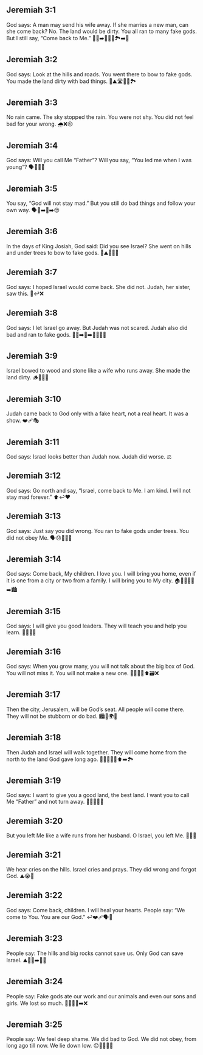 ## Jeremiah 3:1
God says: A man may send his wife away. If she marries a new man, can she come back? No. The land would be dirty. You all ran to many fake gods. But I still say, “Come back to Me.” 🧍‍♀️➡️🧍‍♂️❌🏞️➡️🙏
## Jeremiah 3:2
God says: Look at the hills and roads. You went there to bow to fake gods. You made the land dirty with bad things. 👀⛰️🛣️🙏❌🏞️
## Jeremiah 3:3
No rain came. The sky stopped the rain. You were not shy. You did not feel bad for your wrong. 🌧️❌😐
## Jeremiah 3:4
God says: Will you call Me “Father”? Will you say, “You led me when I was young”? 🗣️👨‍👧‍👦
## Jeremiah 3:5
You say, “God will not stay mad.” But you still do bad things and follow your own way. 🗣️🙂➡️🚫➡️😔
## Jeremiah 3:6
In the days of King Josiah, God said: Did you see Israel? She went on hills and under trees to bow to fake gods. 👑⛰️🌳🙏❌
## Jeremiah 3:7
God says: I hoped Israel would come back. She did not. Judah, her sister, saw this. 👀↩️❌
## Jeremiah 3:8
God says: I let Israel go away. But Judah was not scared. Judah also did bad and ran to fake gods. 🧍‍♀️➡️🚪➡️🧍‍♀️🙏❌
## Jeremiah 3:9
Israel bowed to wood and stone like a wife who runs away. She made the land dirty. 🪵🗿🙏❌
## Jeremiah 3:10
Judah came back to God only with a fake heart, not a real heart. It was a show. ❤️‍🩹🎭
## Jeremiah 3:11
God says: Israel looks better than Judah now. Judah did worse. ⚖️
## Jeremiah 3:12
God says: Go north and say, “Israel, come back to Me. I am kind. I will not stay mad forever.” ⬆️↩️❤️
## Jeremiah 3:13
God says: Just say you did wrong. You ran to fake gods under trees. You did not obey Me. 🗣️😞🌳🙏❌
## Jeremiah 3:14
God says: Come back, My children. I love you. I will bring you home, even if it is one from a city or two from a family. I will bring you to My city. 🏠👨‍👩‍👧‍👦➡️🏙️
## Jeremiah 3:15
God says: I will give you good leaders. They will teach you and help you learn. 👨‍🏫📖😊
## Jeremiah 3:16
God says: When you grow many, you will not talk about the big box of God. You will not miss it. You will not make a new one. 👨‍👩‍👧‍👦⬆️🗃️❌
## Jeremiah 3:17
Then the city, Jerusalem, will be God’s seat. All people will come there. They will not be stubborn or do bad. 🏙️👑🌍🙂
## Jeremiah 3:18
Then Judah and Israel will walk together. They will come home from the north to the land God gave long ago. 🚶‍♀️🚶‍♂️🤝⬆️➡️🏞️
## Jeremiah 3:19
God says: I want to give you a good land, the best land. I want you to call Me “Father” and not turn away. 🌾🎁👨‍👧‍👦
## Jeremiah 3:20
But you left Me like a wife runs from her husband. O Israel, you left Me. 🏃‍♀️💔
## Jeremiah 3:21
We hear cries on the hills. Israel cries and prays. They did wrong and forgot God. ⛰️😭🙏
## Jeremiah 3:22
God says: Come back, children. I will heal your hearts. People say: “We come to You. You are our God.” ↩️❤️‍🩹🗣️🙏
## Jeremiah 3:23
People say: The hills and big rocks cannot save us. Only God can save Israel. ⛰️🗿❌➡️🙏✅
## Jeremiah 3:24
People say: Fake gods ate our work and our animals and even our sons and girls. We lost so much. 🐑🐄👦👧➡️❌
## Jeremiah 3:25
People say: We feel deep shame. We did bad to God. We did not obey, from long ago till now. We lie down low. 😞🧎‍♂️🧎‍♀️
